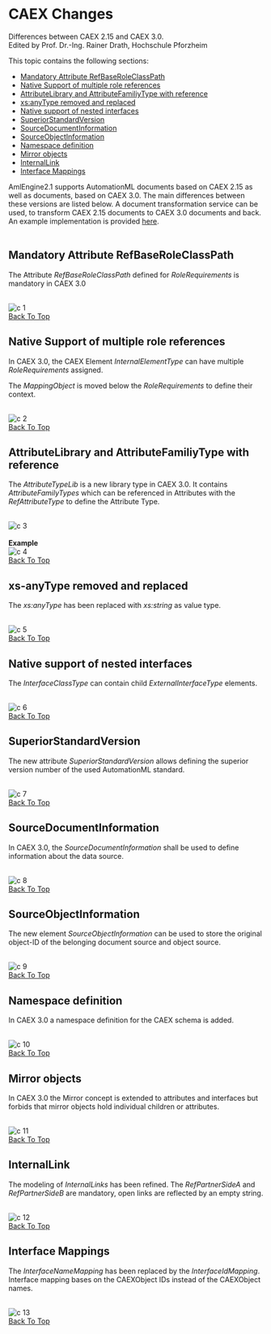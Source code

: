 # CAEX Changes


Differences between CAEX 2.15 and CAEX 3.0.   
Edited by Prof. Dr.-Ing. Rainer Drath, Hochschule Pforzheim


This topic contains the following sections:

<ul>
<li><a href="#mandatory-attribute-refbaseroleclasspath">Mandatory Attribute RefBaseRoleClassPath</a></li>
<li><a href="#native-support-of-multiple-role-references">Native Support of multiple role references</a></li>
<li><a href="#attributelibrary-and-attributefamiliytype-with-reference">AttributeLibrary and AttributeFamiliyType with reference</a></li>
<li><a href="#xs-anytype-removed-and-replaced">xs:anyType removed and replaced</a></li>
<li><a href="#native-support-of-nested-interfaces">Native support of nested interfaces</a></li>
<li><a href="#superiorstandardversion">SuperiorStandardVersion</a></li>
<li><a href="#sourcedocumentinformation">SourceDocumentInformation</a></li>
<li><a href="#sourceobjectinformation">SourceObjectInformation</a></li>
<li><a href="#namespace-definition">Namespace definition</a></li>
<li><a href="#mirror-objects">Mirror objects</a></li>
<li><a href="#internallink">InternalLink</a></li>
<li><a href="#interface-mappings">Interface Mappings</a></li>
</ul>

AmlEngine2.1 supports AutomationML documents based on CAEX 2.15 as well as documents, based on CAEX 3.0.
The main differences between these versions are listed below. A document transformation service can be used, to transform CAEX 2.15 documents to CAEX 3.0 documents and back. An example implementation is provided [here](../Samples/service.md).
<br/><br/>


## Mandatory Attribute RefBaseRoleClassPath

The Attribute _RefBaseRoleClassPath_ defined for _RoleRequirements_ is mandatory in CAEX 3.0

<br /><img alt="c 1" src="media/c1.png" /><br />[Back To Top](#CAEX-Changes)



## Native Support of multiple role references

In CAEX 3.0, the CAEX Element _InternalElementType_ can have multiple _RoleRequirements_ assigned.


The _MappingObject_ is moved below the _RoleRequirements_ to define their context.

<br /><img alt="c 2" src="media/c2.png" /><br />[Back To Top](#CAEX-Changes)



## AttributeLibrary and AttributeFamiliyType with reference

The _AttributeTypeLib_ is a new library type in CAEX 3.0. It contains _AttributeFamilyTypes_ which can be referenced in Attributes with the _RefAttributeType_ to define the Attribute Type.

<br /><img alt="c 3" src="media/c3.png" /><br /><br />**Example**<br /><img alt="c 4" src="media/c4.png" /><br />[Back To Top](#CAEX-Changes)



## xs-anyType removed and replaced

The _xs:anyType_ has been replaced with _xs:string_ as value type.

<br /><img alt="c 5" src="media/c5.png" /><br />[Back To Top](#CAEX-Changes)



## Native support of nested interfaces

The _InterfaceClassType_ can contain child _ExternalInterfaceType_ elements.

<br /><img alt="c 6" src="media/c6.png" /><br />[Back To Top](#CAEX-Changes)



## SuperiorStandardVersion

The new attribute _SuperiorStandardVersion_ allows defining the superior version number of the used AutomationML standard.

<br /><img alt="c 7" src="media/c7.png" /><br />[Back To Top](#CAEX-Changes)



## SourceDocumentInformation

In CAEX 3.0, the _SourceDocumentInformation_ shall be used to define information about the data source.

<br /><img alt="c 8" src="media/c8.png" /><br />[Back To Top](#CAEX-Changes)



## SourceObjectInformation

The new element _SourceObjectInformation_ can be used to store the original object-ID of the belonging document source and object source.

<br /><img alt="c 9" src="media/c9.png" /><br />[Back To Top](#CAEX-Changes)



## Namespace definition

In CAEX 3.0 a namespace definition for the CAEX schema is added.

<br /><img alt="c 10" src="media/c10.png" /><br />[Back To Top](#CAEX-Changes)



## Mirror objects

In CAEX 3.0 the Mirror concept is extended to attributes and interfaces but forbids that mirror objects hold individual children or attributes.

<br/><img alt="c 11" src="media/c11.png" /><br />[Back To Top](#CAEX-Changes)



## InternalLink

The modeling of _InternalLinks_ has been refined. The _RefPartnerSideA_ and _RefPartnerSideB_ are mandatory, open links are reflected by an empty string.

<br/><img alt="c 12" src="media/c12.png" /><br />[Back To Top](#CAEX-Changes)



## Interface Mappings

The _InterfaceNameMapping_ has been replaced by the _InterfaceIdMapping_. Interface mapping bases on the CAEXObject IDs instead of the CAEXObject names.

<br/><img alt="c 13" src="media/c13.png" /><br />[Back To Top](#CAEX-Changes)
